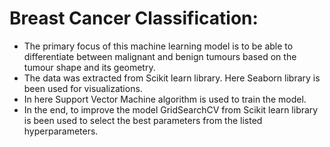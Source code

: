 # Breast Cancer Classification:
-  The primary focus of this machine learning model is to be able to differentiate between malignant and benign tumours based on the tumour shape and its geometry.
-  The data was extracted from Scikit learn library. Here Seaborn library is been used for visualizations.
-  In here Support Vector Machine algorithm is used to train the model.
-  In the end, to improve the model GridSearchCV from Scikit learn library is been used to select the best parameters from the listed hyperparameters.
